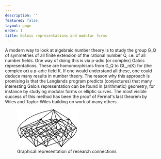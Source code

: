 ```yaml
---
---
description: ''
featured: false
layout: page
order: 1
title: Galois representations and modular forms
---
```



A modern way to look at algebraic number theory is to study the group G_Q of symmetries of all finite extension of the rational number Q, i.e. of all number fields. One way of doing this is via p-adic (or complex) Galois representations. These are homomorphisms from G_Q to GL_n(K) for (the complex or) a p-adic field K. If one would understand all these, one could deduce many results in number theory. The reason why this approach is promising is that the Langlands program predicts (conjectures) that many interesting Galois representation can be found in (arithmetic) geometry, for instance by studying modular forms or elliptic curves. The most visible success of this method has been the proof of Fermat's last theorem by Wiles and Taylor-Wiles building on work of many others.

<div class="research-image-container">
  <figure class="research-image">
    <img src="/assets/img/research_graph.png" alt="Research Graph Visualization" width="200" height="130" class="research-img">
    <figcaption class="research-caption">Graphical representation of research connections</figcaption>
  </figure>
</div>